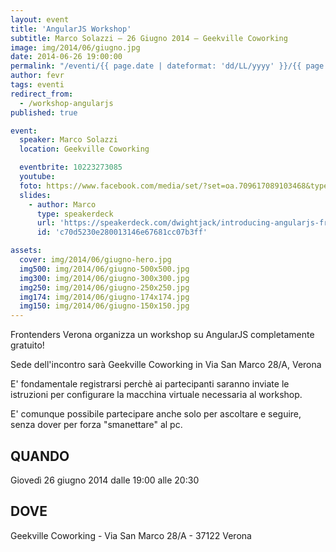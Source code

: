 ```yaml
---
layout: event
title: 'AngularJS Workshop'
subtitle: Marco Solazzi – 26 Giugno 2014 – Geekville Coworking
image: img/2014/06/giugno.jpg
date: 2014-06-26 19:00:00
permalink: "/eventi/{{ page.date | dateformat: 'dd/LL/yyyy' }}/{{ page.fileSlug | slug }}/index.html"
author: fevr
tags: eventi
redirect_from:
  - /workshop-angularjs
published: true

event:
  speaker: Marco Solazzi
  location: Geekville Coworking

  eventbrite: 10223273085
  youtube:
  foto: https://www.facebook.com/media/set/?set=oa.709617089103468&type=1
  slides:
    - author: Marco
      type: speakerdeck
      url: 'https://speakerdeck.com/dwightjack/introducing-angularjs-frontenders-verona'
      id: 'c70d5230e280013146e67681cc07b3ff'

assets:
  cover: img/2014/06/giugno-hero.jpg
  img500: img/2014/06/giugno-500x500.jpg
  img300: img/2014/06/giugno-300x300.jpg
  img250: img/2014/06/giugno-250x250.jpg
  img174: img/2014/06/giugno-174x174.jpg
  img150: img/2014/06/giugno-150x150.jpg
---
```


Frontenders Verona organizza un workshop su AngularJS completamente gratuito!

Sede dell'incontro sarà Geekville Coworking in Via San Marco 28/A, Verona

E' fondamentale registrarsi perchè ai partecipanti saranno inviate le istruzioni per configurare la macchina
virtuale necessaria al workshop.

E' comunque possibile partecipare anche solo per ascoltare e seguire, senza dover per forza "smanettare" al pc.

## QUANDO

Giovedì 26 giugno 2014 dalle 19:00 alle 20:30

## DOVE

Geekville Coworking - Via San Marco 28/A - 37122 Verona
